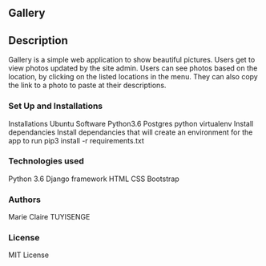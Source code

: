 ## Gallery

## Description
Gallery is a simple web application to show beautiful pictures. Users get to view photos updated by the site admin. Users can see photos based on the location, by clicking on the listed locations in the menu. They can also copy the link to a photo to paste at their descriptions.

### Set Up and Installations
Installations
Ubuntu Software
Python3.6
Postgres
python virtualenv
Install dependancies Install dependancies that will create an environment for the app to run pip3 install -r requirements.txt


### Technologies used
Python 3.6
Django framework
HTML
CSS
Bootstrap

### Authors

Marie Claire TUYISENGE

### License
MIT License


